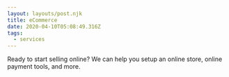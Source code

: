 ```yaml
---
layout: layouts/post.njk
title: eCommerce
date: 2020-04-10T05:08:49.316Z
tags:
  - services
---
```

Ready to start selling online? We can help you setup an online store, online payment tools, and more.